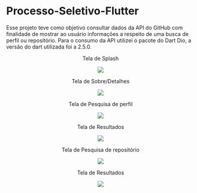 # Processo-Seletivo-Flutter

Esse projeto teve como objetivo consultar dados da API do GitHub com finalidade de mostrar ao usuário informações a respeito de uma busca de perfil ou repositório. 
Para o consumo da API utilizei o pacote do Dart Dio, a versão do dart utilizada foi a 2.5.0.

<div align="center">
  <p>Tela de Splash</p>
  <img src="https://user-images.githubusercontent.com/58201578/156711158-b77be21e-909b-4d84-9745-717a97c1ef1c.png" />
  <p>Tela de Sobre/Detalhes</p>
  <img src="https://user-images.githubusercontent.com/58201578/156712460-b1b03580-aca2-4409-a0de-ab1a414a7b3f.png" />
 </div>
 
 <div align="center">
  <p>Tela de Pesquisa de perfil</p>
  <img src="https://user-images.githubusercontent.com/58201578/156711809-b1dfa1f1-cc90-41c5-bd29-76966eb96267.png" />
  <p>Tela de Resultados</p>
  <img src="https://user-images.githubusercontent.com/58201578/156711799-1dce3f93-7825-447a-85ee-ccea04a6353d.png" />
 </div>

 <div align="center">
  <p>Tela de Pesquisa de repositório</p>
  <img src="https://user-images.githubusercontent.com/58201578/156711805-9a50ebdd-bf79-4112-b10a-2b8ee76f9c8a.png" />
  <p>Tela de Resultados</p>
  <img src="https://user-images.githubusercontent.com/58201578/156711817-fb205b82-4d66-4368-a438-b454630d4d02.png" />
 </div>
